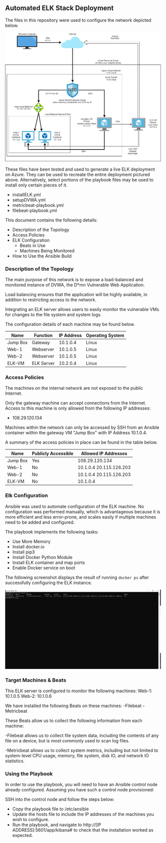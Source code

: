 ## Automated ELK Stack Deployment

The files in this repository were used to configure the network depicted below.

![](Diagrams/Virtual_network_environment.png)

These files have been tested and used to generate a live ELK deployment on Azure. They can be used to recreate the entire deployment pictured above. Alternatively, select portions of the playbook files may be used to install only certain pieces of it.

  - installELK.yml
  - setupDVWA.yml
  - metricbeat-playbook.yml
  - filebeat-playbook.yml

This document contains the following details:
- Description of the Topology
- Access Policies
- ELK Configuration
  - Beats in Use
  - Machines Being Monitored
- How to Use the Ansible Build


### Description of the Topology

The main purpose of this network is to expose a load-balanced and monitored instance of DVWA, the D*mn Vulnerable Web Application.

Load balancing ensures that the application will be highly available, in addition to restricting access to the network.

Integrating an ELK server allows users to easily monitor the vulnerable VMs for changes to the file system and system logs.


The configuration details of each machine may be found below.

| Name     | Function   | IP Address | Operating System |
|----------|------------|------------|------------------|
| Jump Box | Gateway    | 10.1.0.4   | Linux            |
| Web-1    | Webserver  | 10.1.0.5   | Linux            |
| Web-2    | Webserver  | 10.1.0.5   | Linux            |
| ELK-VM   | ELK Server | 10.2.0.4   | Linux            |

### Access Policies

The machines on the internal network are not exposed to the public Internet. 

Only the gateway machine can accept connections from the Internet. Access to this machine is only allowed from the following IP addresses:
- 108.29.120.134

Machines within the network can only be accessed by SSH from an Ansible container within the gateway VM "Jump Box" with IP Address 10.1.0.4.


A summary of the access policies in place can be found in the table below.

| Name     | Publicly Accessible | Allowed IP Addresses    |
|----------|---------------------|-------------------------|
| Jump Box | Yes                 | 108.29.120.134          |
| Web-1    | No                  | 10.1.0.4 20.115.126.203 |
| Web-2    | No                  | 10.1.0.4 20.115.126.203 |
| ELK-VM   | No                  | 10.1.0.4                |

### Elk Configuration

Ansible was used to automate configuration of the ELK machine. No configuration was performed manually, which is advantageous because it is more efficient and less error-prone, and scales easily if multiple machines need to be added and configured.

The playbook implements the following tasks:
- Use More Memory
- Install docker.io
- Install pip3
- Install Docker Python Module
- Install ELK container and map ports
- Enable Docker service on boot

The following screenshot displays the result of running `docker ps` after successfully configuring the ELK instance.

![](diagrams/docker_ps_output.png)

### Target Machines & Beats
This ELK server is configured to monitor the following machines:
Web-1: 10.1.0.5
Web-2: 10.1.0.6

We have installed the following Beats on these machines:
-Filebeat
-Metricbeat

These Beats allow us to collect the following information from each machine:

-Filebeat allows us to collect file system data, including the contents of any file on a device, but is most commonly used to scan log files.

-Metricbeat allows us to collect system metrics, including but not limited to system-level CPU usage, memory, file system, disk IO, and network IO statistics.

### Using the Playbook
In order to use the playbook, you will need to have an Ansible control node already configured. Assuming you have such a control node provisioned: 

SSH into the control node and follow the steps below:
- Copy the playbook file to /etc/ansible
- Update the hosts file to include the IP addresses of the machines you wish to configure.
- Run the playbook, and navigate to http://[IP ADDRESS]:5601/app/kibana# to check that the installation worked as expected.
